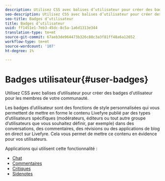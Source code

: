 ```yaml
---
description: Utilisez CSS avec balises d’utilisateur pour créer des badges d’utilisateur pour les membres de votre communauté.
seo-description: Utilisez CSS avec balises d’utilisateur pour créer des badges d’utilisateur pour les membres de votre communauté.
seo-title: Badges d’utilisateur
title: Badges d’utilisateur
uuid: ff1451e1-7eb3-45dc-8c5a-1a6d1313e344
translation-type: tm+mt
source-git-commit: 67aeb3de964473b326c88c3a3f81ff48a6a12652
workflow-type: tm+mt
source-wordcount: '107'
ht-degree: 1%

---
```



# Badges utilisateur{#user-badges}

Utilisez CSS avec balises d’utilisateur pour créer des badges d’utilisateur pour les membres de votre communauté.

Les badges d’utilisateur sont des fonctions de style personnalisées qui vous permettent de mettre en forme le contenu Livefyre publié par des types d’utilisateurs spécifiques (modérateurs, éditeurs ou tout autre groupe d’utilisateurs que vous souhaitez définir, par exemple) dans des conversations, des commentaires, des révisions ou des applications de blog en direct sur Livefyre. Cela vous permet de mettre ce contenu en évidence pour vos utilisateurs.

Applications qui utilisent cette fonctionnalité :

* [Chat](../../c-about-apps/c-chat-app/c-chat-app.md#c_chat_app)
* [Commentaires](/help/using/c-about-apps/c-comments/c-comments.md)
* [Critiques](../../c-about-apps/c-reviews-app/c-reviews-app.md#c_reviews_app)
* [Sidenotes](../../c-about-apps/c-sidenotes-app/c-sidenotes-app.md#c_sidenotes_app)

